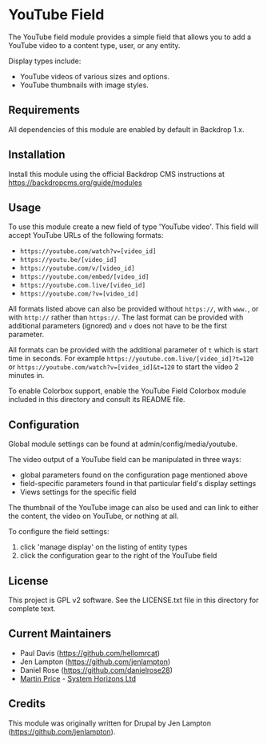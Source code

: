 YouTube Field
========================
The YouTube field module provides a simple field that allows you to add a
YouTube video to a content type, user, or any entity.

Display types include:

 * YouTube videos of various sizes and options.
 * YouTube thumbnails with image styles.


Requirements
-------------
All dependencies of this module are enabled by default in Backdrop 1.x.


Installation
------------
Install this module using the official Backdrop CMS instructions at
https://backdropcms.org/guide/modules


Usage
-------
To use this module create a new field of type 'YouTube video'. This field will
accept YouTube URLs of the following formats:

 * `https://youtube.com/watch?v=[video_id]`
 * `https://youtu.be/[video_id]`
 * `https://youtube.com/v/[video_id]`
 * `https://youtube.com/embed/[video_id]`
 * `https://youtube.com.live/[video_id]`
 * `https://youtube.com/?v=[video_id]`

All formats listed above can also be provided without `https://`, with `www.`,
or with `http://` rather than `https://`. The last format can be provided with
additional parameters (ignored) and `v` does not have to be the first parameter.

All formats can be provided with the additional parameter of `t` which is start
time in seconds. For example `https://youtube.com.live/[video_id]?t=120` or
`https://youtube.com/watch?v=[video_id]&t=120` to start the video 2 minutes in.

To enable Colorbox support, enable the YouTube Field Colorbox module included in
this directory and consult its README file.


Configuration
--------------
Global module settings can be found at admin/config/media/youtube.

The video output of a YouTube field can be manipulated in three ways:
 * global parameters found on the configuration page mentioned above
 * field-specific parameters found in that particular field's display settings
 * Views settings for the specific field

The thumbnail of the YouTube image can also be used and can link to either the
content, the video on YouTube, or nothing at all.

To configure the field settings:

 1. click 'manage display' on the listing of entity types
 2. click the configuration gear to the right of the YouTube field


License
-------

This project is GPL v2 software. See the LICENSE.txt file in this directory for
complete text.


Current Maintainers
-------------------

- Paul Davis (https://github.com/hellomrcat)
- Jen Lampton (https://github.com/jenlampton)
- Daniel Rose (https://github.com/danielrose28)
- [Martin Price](https://github.com/yorkshire-pudding) - [System Horizons Ltd](https://www.systemhorizons.co.uk)


Credits
-------

This module was originally written for Drupal by Jen Lampton
(https://github.com/jenlampton).

